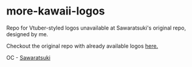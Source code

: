 # more-kawaii-logos
Repo for Vtuber-styled logos unavailable at Sawaratsuki's original repo, designed by me.

Checkout the original repo with already available logos [here.](https://github.com/SAWARATSUKI/KawaiiLogos)

OC - [Sawaratsuki](https://github.com/SAWARATSUKI)
